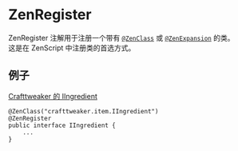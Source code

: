 # ZenRegister

ZenRegister 注解用于注册一个带有 [`@ZenClass`](/Dev_Area/ZenAnnotations/Annotation_ZenClass/) 或 [`@ZenExpansion`](/Dev_Area/ZenAnnotations/Annotation_ZenExpansion/) 的类。  
这是在 ZenScript 中注册类的首选方式。

## 例子

[Crafttweaker 的 IIngredient](https://github.com/jaredlll08/CraftTweaker/blob/1.12/CraftTweaker2-API/src/main/java/crafttweaker/api/item/IIngredient.java)

    @ZenClass("crafttweaker.item.IIngredient")
    @ZenRegister
    public interface IIngredient {
        ...
    }